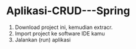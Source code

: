 # Aplikasi-CRUD---Spring

1. Download project ini, kemudian extracr.
2. Import project ke software IDE kamu
3. Jalankan (run) aplikasi
